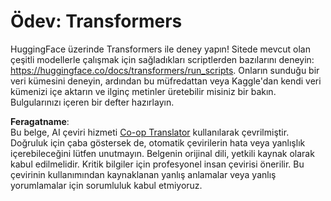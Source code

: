 <!--
CO_OP_TRANSLATOR_METADATA:
{
  "original_hash": "177f3ea3995d725e6f9f5c66af16edcd",
  "translation_date": "2025-08-26T07:22:50+00:00",
  "source_file": "lessons/5-NLP/18-Transformers/assignment.md",
  "language_code": "tr"
}
-->
# Ödev: Transformers

HuggingFace üzerinde Transformers ile deney yapın! Sitede mevcut olan çeşitli modellerle çalışmak için sağladıkları scriptlerden bazılarını deneyin: https://huggingface.co/docs/transformers/run_scripts. Onların sunduğu bir veri kümesini deneyin, ardından bu müfredattan veya Kaggle'dan kendi veri kümenizi içe aktarın ve ilginç metinler üretebilir misiniz bir bakın. Bulgularınızı içeren bir defter hazırlayın.

**Feragatname**:  
Bu belge, AI çeviri hizmeti [Co-op Translator](https://github.com/Azure/co-op-translator) kullanılarak çevrilmiştir. Doğruluk için çaba göstersek de, otomatik çevirilerin hata veya yanlışlık içerebileceğini lütfen unutmayın. Belgenin orijinal dili, yetkili kaynak olarak kabul edilmelidir. Kritik bilgiler için profesyonel insan çevirisi önerilir. Bu çevirinin kullanımından kaynaklanan yanlış anlamalar veya yanlış yorumlamalar için sorumluluk kabul etmiyoruz.